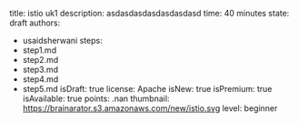 title: istio uk1
description: asdasdasdasdasdasdasd
time: 40 minutes
state: draft
authors:
  - usaidsherwani
steps:
- step1.md
- step2.md
- step3.md
- step4.md
- step5.md
isDraft: true
license: Apache
isNew: true
isPremium: true
isAvailable: true
points: .nan
thumbnail: https://brainarator.s3.amazonaws.com/new/istio.svg
level: beginner
